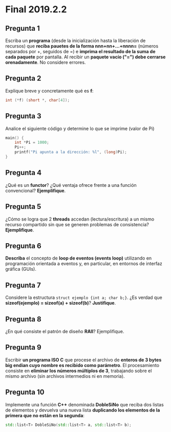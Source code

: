# Final 2019.2.2

## Pregunta 1

Escriba un **programa** (desde la inicialización hasta la liberación de recursos) que **reciba pauetes de la forma nnn+nn+...+nnnn=** (números separados por +, seguidos de =) e **imprima el resultado de la suma de cada paquete** por pantalla. Al recibir un **paquete vacío ("=") debe cerrarse orenadamente**. No considere errores.

## Pregunta 2

Explique breve y concretamente qué es **f**:

```cpp
int (*f) (short *, char[4]);
```

## Pregunta 3

Analice el siguiente código y determine lo que se imprime (valor de Pi)

```cpp
main() {
    int *Pi = 1000;
    Pi++;
    printf("Pi apunta a la dirección: %l", (long)Pi);
}
```

## Pregunta 4

¿Qué es un **functor**? ¿Qué ventaja ofrece frente a una función convencional? **Ejemplifique**.

## Pregunta 5

¿Cómo se logra que 2 **threads** accedan (lectura/escritura) a un mismo recurso compartido sin que se generen problemas de consistencia? **Ejemplifique**.

## Pregunta 6

**Describa** el concepto de **loop de eventos (events loop)** utilizando en programación orientada a eventos y, en particular, en entornos de interfaz gráfica (GUIs).

## Pregunta 7

Considere la estructura `struct ejemplo {int a; char b;}`. ¿Es verdad que **sizeof(ejemplo) = sizeof(a) + sizeof(b)**? **Justifique**.

## Pregunta 8

¿En qué consiste el patrón de diseño **RAII**? Ejemplifique.

## Pregunta 9

Escribir **un programa ISO C** que procese el archivo de **enteros de 3 bytes big endian cuyo nombre es recibido como parámetro**. El procesamiento consiste en **eliminar los números múltiplos de 3**, trabajando sobre el mismo archivo (sin archivos intermedios ni en memoria).

## Pregunta 10

Implemente una función **C++** denominada **DobleSiNo** que reciba dos listas de elementos y devuelva una nueva lista **duplicando los elementos de la primera que no están en la segunda**:

```cpp
std::list<T> DobleSiNo(std::list<T> a, std::list<T> b);
```

